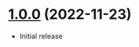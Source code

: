 <a name="1.0.0"></a>
# [1.0.0](https://github.com/craft-plugins/nice) (2022-11-23)
* Initial release
